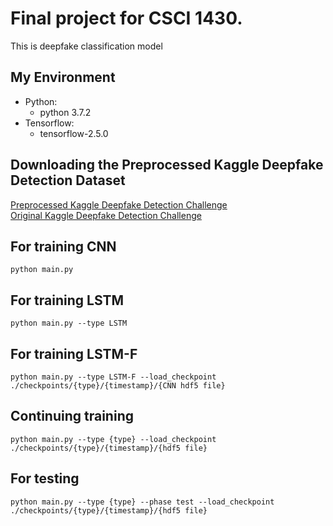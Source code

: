 # Final project for CSCI 1430. 
This is deepfake classification model

## My Environment
- Python:
  - python 3.7.2
- Tensorflow:
  - tensorflow-2.5.0

## Downloading the Preprocessed Kaggle Deepfake Detection Dataset
[Preprocessed Kaggle Deepfake Detection Challenge](https://drive.google.com/drive/u/2/folders/1C7uQ_l2ugXKNmjicrPGedYIChzw1vdaA) \
[Original Kaggle Deepfake Detection Challenge](https://www.kaggle.com/c/deepfake-detection-challenge/data)

## For training CNN
```
python main.py
```
## For training LSTM
```
python main.py --type LSTM
```
## For training LSTM-F
```
python main.py --type LSTM-F --load_checkpoint ./checkpoints/{type}/{timestamp}/{CNN hdf5 file}
```
## Continuing training
```
python main.py --type {type} --load_checkpoint ./checkpoints/{type}/{timestamp}/{hdf5 file}
```
## For testing
```
python main.py --type {type} --phase test --load_checkpoint ./checkpoints/{type}/{timestamp}/{hdf5 file}
```
